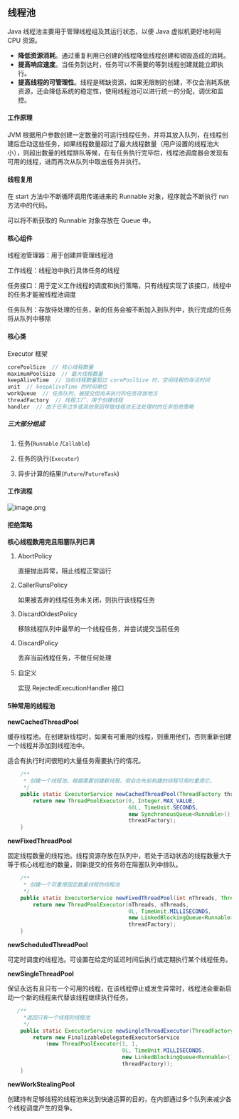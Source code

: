 ## 线程池

Java 线程池主要用于管理线程组及其运行状态，以便 Java 虚拟机更好地利用 CPU 资源。

- **降低资源消耗**。通过重复利用已创建的线程降低线程创建和销毁造成的消耗。
- **提高响应速度**。当任务到达时，任务可以不需要的等到线程创建就能立即执行。
- **提高线程的可管理性**。线程是稀缺资源，如果无限制的创建，不仅会消耗系统资源，还会降低系统的稳定性，使用线程池可以进行统一的分配，调优和监控。



#### 工作原理

JVM 根据用户参数创建一定数量的可运行线程任务，并将其放入队列，在线程创建后启动这些任务，如果线程数量超过了最大线程数量（用户设置的线程池大小），则超出数量的线程排队等候，在有任务执行完毕后，线程池调度器会发现有可用的线程，进而再次从队列中取出任务并执行。



#### 线程复用

在 start 方法中不断循环调用传递进来的 Runnable 对象，程序就会不断执行 run 方法中的代码。

可以将不断获取的 Runnable 对象存放在 Queue 中。



#### 核心组件

线程池管理器：用于创建并管理线程池

工作线程：线程池中执行具体任务的线程

任务接口：用于定义工作线程的调度和执行策略，只有线程实现了该接口，线程中的任务才能被线程池调度

任务队列：存放待处理的任务，新的任务会被不断加入到队列中，执行完成的任务将从队列中移除



#### 核心类

Executor 框架

```java
corePoolSize  // 核心线程数量
maximumPoolSize  // 最大线程数量
keepAliveTime  // 当前线程数量超过 corePoolSize 时，空闲线程的存活时间
unit  // keepAliveTime 的时间单位
workQueue  // 任务队列，被提交但尚未执行的任务存放地方
threadFactory  // 线程工厂，用于创建线程
handler  // 由于任务过多或其他原因导致线程池无法处理时的任务拒绝策略
```

##### 三大部分组成

1) 任务(`Runnable` /`Callable`)

2) 任务的执行(`Executor`)

3) 异步计算的结果(`Future`/`FutureTask`)



#### 工作流程

![image.png](https://upload-images.jianshu.io/upload_images/9229344-da466f0414d140fd.png?imageMogr2/auto-orient/strip%7CimageView2/2/w/1240)



#### 拒绝策略

**核心线程数用完且阻塞队列已满**

1. AbortPolicy

   直接抛出异常，阻止线程正常运行

2. CallerRunsPolicy

   如果被丢弃的线程任务未关闭，则执行该线程任务

3. DiscardOldestPolicy

   移除线程队列中最早的一个线程任务，并尝试提交当前任务

4. DiscardPolicy

   丢弃当前线程任务，不做任何处理

5. 自定义

   实现 RejectedExecutionHandler 接口



#### 5种常用的线程池

**newCachedThreadPool**

缓存线程池。在创建新线程时，如果有可重用的线程，则重用他们，否则重新创建一个线程并添加到线程池中。

适合有执行时间很短的大量任务需要执行的情况。

```java
    /**
     * 创建一个线程池，根据需要创建新线程，但会在先前构建的线程可用时重用它。
     */
    public static ExecutorService newCachedThreadPool(ThreadFactory threadFactory) {
        return new ThreadPoolExecutor(0, Integer.MAX_VALUE,
                                      60L, TimeUnit.SECONDS,
                                      new SynchronousQueue<Runnable>(),
                                      threadFactory);
    }
```



**newFixedThreadPool**

固定线程数量的线程池。线程资源存放在队列中，若处于活动状态的线程数量大于等于核心线程池的数量，则新提交的任务将在阻塞队列中排队。

```java
	/**
     * 创建一个可重用固定数量线程的线程池
     */
    public static ExecutorService newFixedThreadPool(int nThreads, ThreadFactory threadFactory) {
        return new ThreadPoolExecutor(nThreads, nThreads,
                                      0L, TimeUnit.MILLISECONDS,
                                      new LinkedBlockingQueue<Runnable>(),
                                      threadFactory);
    }
```



**newScheduledThreadPool**

可定时调度的线程池。可设置在给定的延迟时间后执行或定期执行某个线程任务。



**newSingleThreadPool**

保证永远有且只有一个可用的线程，在该线程停止或发生异常时，线程池会重新启动一个新的线程来代替该线程继续执行任务。

```java
   /**
     *返回只有一个线程的线程池
     */
    public static ExecutorService newSingleThreadExecutor(ThreadFactory threadFactory) {
        return new FinalizableDelegatedExecutorService
            (new ThreadPoolExecutor(1, 1,
                                    0L, TimeUnit.MILLISECONDS,
                                    new LinkedBlockingQueue<Runnable>(),
                                    threadFactory));
    }
```



**newWorkStealingPool**

创建持有足够线程的线程池来达到快速运算的目的，在内部通过多个队列来减少各个线程调度产生的竞争。